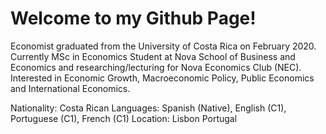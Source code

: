 # Welcome to my Github Page!
Economist graduated from the University of Costa Rica on February 2020. 
Currently MSc in Economics Student at Nova School of Business and Economics and researching/lecturing for Nova Economics Club (NEC). 
Interested in Economic Growth, Macroeconomic Policy, Public Economics and International Economics.

Nationality: Costa Rican 
Languages: Spanish (Native), English (C1), Portuguese (C1), French (C1)
Location: Lisbon Portugal
